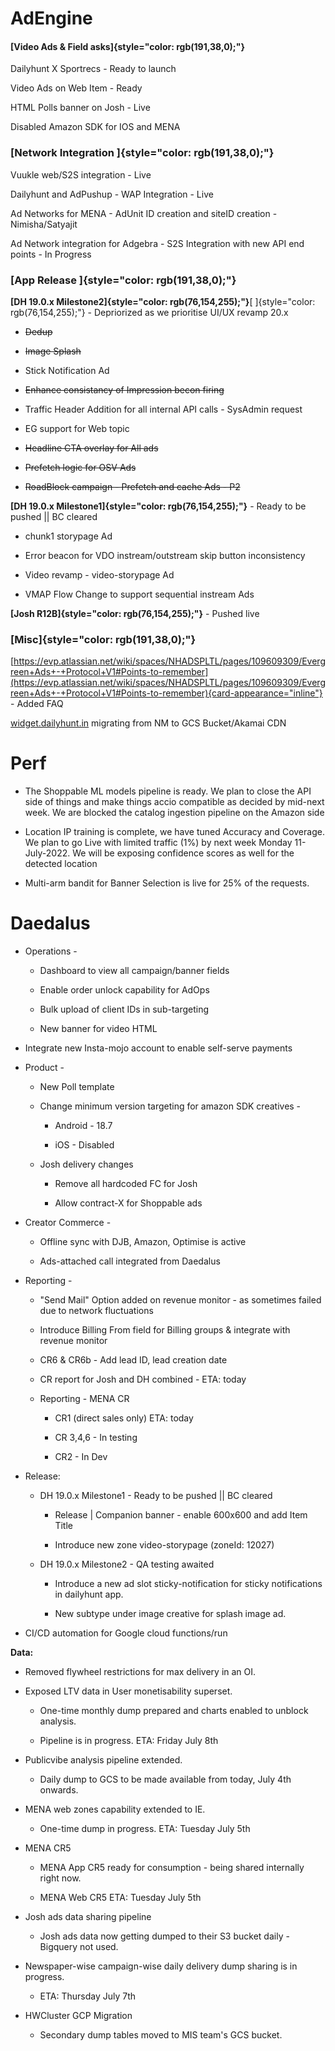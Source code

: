# **AdEngine**

#### [Video Ads & Field asks]{style="color: rgb(191,38,0);"}

Dailyhunt X Sportrecs - Ready to launch

Video Ads on Web Item - Ready

HTML Polls banner on Josh - Live

Disabled Amazon SDK for IOS and MENA

### [Network Integration ]{style="color: rgb(191,38,0);"}

Vuukle web/S2S integration - Live

Dailyhunt and AdPushup - WAP Integration - Live

Ad Networks for MENA - AdUnit ID creation and siteID creation -
Nimisha/Satyajit

Ad Network integration for Adgebra - S2S Integration with new API end
points - In Progress

### [App Release ]{style="color: rgb(191,38,0);"}

**[DH 19.0.x Milestone2]{style="color: rgb(76,154,255);"}**[
]{style="color: rgb(76,154,255);"} - Depriorized as we prioritise UI/UX
revamp 20.x

- ~~Dedup~~

- ~~Image Splash~~

- Stick Notification Ad

- ~~Enhance consistancy of Impression becon firing~~

- Traffic Header Addition for all internal API calls - SysAdmin request

- EG support for Web topic

- ~~Headline CTA overlay for All ads~~

- ~~Prefetch logic for OSV Ads~~

- ~~RoadBlock campaign - Prefetch and cache Ads - P2~~

**[DH 19.0.x Milestone1]{style="color: rgb(76,154,255);"}** - Ready to
be pushed \|\| BC cleared

- chunk1 storypage Ad

- Error beacon for VDO instream/outstream skip button inconsistency

- Video revamp - video-storypage Ad

- VMAP Flow Change to support sequential instream Ads

**[Josh R12B]{style="color: rgb(76,154,255);"}** - Pushed live

### [Misc]{style="color: rgb(191,38,0);"}

[https://evp.atlassian.net/wiki/spaces/NHADSPLTL/pages/109609309/Evergreen+Ads+-+Protocol+V1#Points-to-remember](https://evp.atlassian.net/wiki/spaces/NHADSPLTL/pages/109609309/Evergreen+Ads+-+Protocol+V1#Points-to-remember){card-appearance="inline"} -
Added FAQ

[widget.dailyhunt.in](http://widget.dailyhunt.in) migrating from NM to
GCS Bucket/Akamai CDN

# Perf

- The Shoppable ML models pipeline is ready. We plan to close the API
  side of things and make things accio compatible as decided by mid-next
  week. We are blocked the catalog ingestion pipeline on the Amazon side

- Location IP training is complete, we have tuned Accuracy and Coverage.
  We plan to go Live with limited traffic (1%) by next week Monday
  11-July-2022. We will be exposing confidence scores as well for the
  detected location

- Multi-arm bandit for Banner Selection is live for 25% of the requests.

# Daedalus

- Operations -

  - Dashboard to view all campaign/banner fields

  - Enable order unlock capability for AdOps

  - Bulk upload of client IDs in sub-targeting

  - New banner for video HTML

- Integrate new Insta-mojo account to enable self-serve payments

- Product -

  - New Poll template

  - Change minimum version targeting for amazon SDK creatives -

    - Android - 18.7

    - iOS - Disabled

  - Josh delivery changes

    - Remove all hardcoded FC for Josh

    - Allow contract-X for Shoppable ads

- Creator Commerce -

  - Offline sync with DJB, Amazon, Optimise is active

  - Ads-attached call integrated from Daedalus

- Reporting -

  - "Send Mail" Option added on revenue monitor - as sometimes failed
    due to network fluctuations

  - Introduce Billing From field for Billing groups & integrate with
    revenue monitor

  - CR6 & CR6b - Add lead ID, lead creation date

  - CR report for Josh and DH combined - ETA: today

  - Reporting - MENA CR

    - CR1 (direct sales only) ETA: today

    - CR 3,4,6 - In testing

    - CR2 - In Dev

- Release:

  - DH 19.0.x Milestone1 - Ready to be pushed \|\| BC cleared

    - Release \| Companion banner - enable 600x600 and add Item Title

    - Introduce new zone video-storypage (zoneId: 12027)

  - DH 19.0.x Milestone2 - QA testing awaited

    - Introduce a new ad slot sticky-notification for sticky
      notifications in dailyhunt app.

    - New subtype under image creative for splash image ad.

- CI/CD automation for Google cloud functions/run

**Data:**

- Removed flywheel restrictions for max delivery in an OI.

- Exposed LTV data in User monetisability superset.

  - One-time monthly dump prepared and charts enabled to unblock
    analysis.

  - Pipeline is in progress. ETA: Friday July 8th

- Publicvibe analysis pipeline extended.

  - Daily dump to GCS to be made available from today, July 4th onwards.

- MENA web zones capability extended to IE.

  - One-time dump in progress. ETA: Tuesday July 5th

- MENA CR5

  - MENA App CR5 ready for consumption - being shared internally right
    now.

  - MENA Web CR5 ETA: Tuesday July 5th

- Josh ads data sharing pipeline

  - Josh ads data now getting dumped to their S3 bucket daily - Bigquery
    not used.

- Newspaper-wise campaign-wise daily delivery dump sharing is in
  progress.

  - ETA: Thursday July 7th

- HWCluster GCP Migration

  - Secondary dump tables moved to MIS team's GCS bucket.
